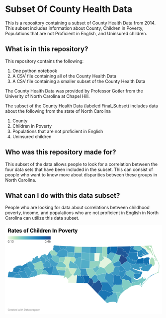 # Subset Of County Health Data
This is a repository containing a subset of County Health Data from 2014. This subset includes information about County, Children in Poverty, Populations that are not Proficient in English, and Uninsured children.  

 ## What is in this repository?
This repository contains the following:
 
1. One python notebook
2. A CSV file containing all of the County Health Data
3. A CSV file containing a smaller subset of the County Health Data


The County Health Data was provided by Professor Gotler from the Univerity of North Carolina at Chapel Hill. 

The subset of the County Health Data (labeled Final_Subset) includes data about the following from the state of North Carolina 
1. County
2. Children in Poverty
3. Populations that are not proficient in English
4. Uninsured children

## Who was this repository made for?
This subset of the data allows people to look for a correlation between the four data sets that have been included in the subset. This can consist of people who want to know more about disparities between these groups in North Carolina. 


## What can I do with this data subset?
People who are looking for data about correlations between childhood poverty, income, and populations who are not proficient in English in North Carolina can utilize this data subset. 

![Children in Poverty](/Images/FPknk-rates-of-children-in-poverty.png)
